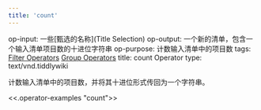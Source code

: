 ```yaml
---
title: 'count'
---
```


op-input: 一些[甄选的名称](Title Selection)
op-output: 一个新的清单，包含一个输入清单项目数的十进位字符串
op-purpose: 计数输入清单中的项目数
tags: [Filter Operators](#Filter%20Operators) [Group Operators](#Group%20Operators)
title: count Operator
type: text/vnd.tiddlywiki

计数输入清单中的项目数，并将其十进位形式传回为一个字符串。

<<.operator-examples "count">>
